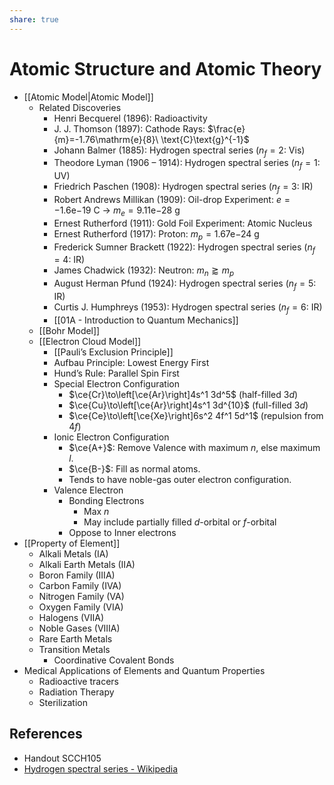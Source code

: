 ```yaml
---
share: true
---
```


# Atomic Structure and Atomic Theory

- [[Atomic Model|Atomic Model]]
	- Related Discoveries
		- Henri Becquerel (1896): Radioactivity
		- J. J. Thomson (1897): Cathode Rays: $\frac{e}{m}=-1.76\mathrm{e}{8}\ \text{C}\text{g}^{-1}$
		- Johann Balmer (1885): Hydrogen spectral series ($n_f=2$: Vis)
		- Theodore Lyman (1906 – 1914): Hydrogen spectral series ($n_f=1$: UV)
		- Friedrich Paschen (1908): Hydrogen spectral series ($n_f=3$: IR)
		- Robert Andrews Millikan (1909): Oil-drop Experiment: $e=-1.6\mathrm{e}{-19}\ \text{C}$ → $m_e=9.11\mathrm{e}{-28}\ \text{g}$
		- Ernest Rutherford (1911): Gold Foil Experiment: Atomic Nucleus
		- Ernest Rutherford (1917): Proton: $m_p=1.67\mathrm{e}{-24}\ \text{g}$
		- Frederick Sumner Brackett (1922): Hydrogen spectral series ($n_f=4$: IR)
		- James Chadwick (1932): Neutron: $m_n\gtrapprox m_p$
		- August Herman Pfund (1924): Hydrogen spectral series ($n_f=5$: IR)
		- Curtis J. Humphreys (1953): Hydrogen spectral series ($n_f=6$: IR)
		- [[01A - Introduction to Quantum Mechanics]]
	- [[Bohr Model]]
	- [[Electron Cloud Model]]
		- [[Pauli’s Exclusion Principle]]
		- Aufbau Principle: Lowest Energy First
		- Hund’s Rule: Parallel Spin First
		- Special Electron Configuration
		    - $\ce{Cr}\to\left[\ce{Ar}\right]4s^1 3d^5$ (half-filled $3d$)
		    - $\ce{Cu}\to\left[\ce{Ar}\right]4s^1 3d^{10}$ (full-filled $3d$)
		    - $\ce{Ce}\to\left[\ce{Xe}\right]6s^2 4f^1 5d^1$ (repulsion from $4f$)
		- Ionic Electron Configuration
			- $\ce{A+}$: Remove Valence with maximum $n$, else maximum $l$.
			- $\ce{B-}$: Fill as normal atoms.
			- Tends to have noble-gas outer electron configuration.
		- Valence Electron
			- Bonding Electrons
				- Max $n$
				- May include partially filled $d$-orbital or $f$-orbital
			- Oppose to Inner electrons
- [[Property of Element]]
	- Alkali Metals (IA)
	- Alkali Earth Metals (IIA)
	- Boron Family (IIIA)
	- Carbon Family (IVA)
	- Nitrogen Family (VA)
	- Oxygen Family (VIA)
	- Halogens (VIIA)
	- Noble Gases (VIIIA)
	- Rare Earth Metals
	- Transition Metals
		- Coordinative Covalent Bonds
- Medical Applications of Elements and Quantum Properties
	- Radioactive tracers
	- Radiation Therapy
	- Sterilization

## References

- Handout SCCH105
- [Hydrogen spectral series - Wikipedia](https://en.wikipedia.org/wiki/Hydrogen_spectral_series)
